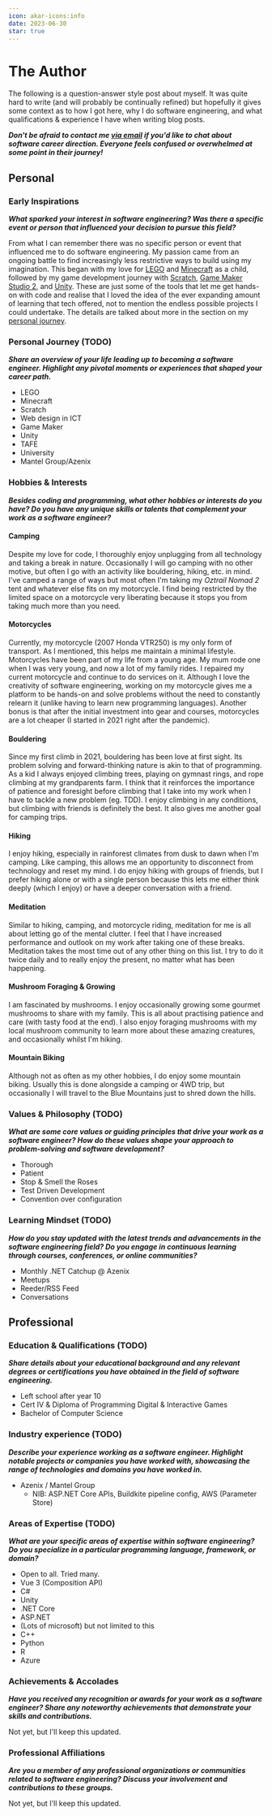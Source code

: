 ```yaml
---
icon: akar-icons:info
date: 2023-06-30
star: true
---
```


# The Author

The following is a question-answer style post about myself. It was quite hard to write (and will probably be continually refined) but hopefully it gives some context as to how I got here, why I do software engineering, and what qualifications & experience I have when writing blog posts.

***Don't be afraid to contact me [via email](mailto:broderickwestrope@gmail.com) if you'd like to chat about software career direction. Everyone feels confused or overwhelmed at some point in their journey!***

## Personal

### Early Inspirations

***What sparked your interest in software engineering? Was there a specific event or person that influenced your decision to pursue this field?***

From what I can remember there was no specific person or event that influenced me to do software engineering. My passion came from an ongoing battle to find increasingly less restrictive ways to build using my imagination. This began with my love for [LEGO](https://www.lego.com/) and [Minecraft](https://www.minecraft.net/) as a child, followed by my game development journey with [Scratch](https://scratch.mit.edu/), [Game Maker Studio 2](https://gamemaker.io/), and [Unity](https://unity.com/).
These are just some of the tools that let me get hands-on with code and realise that I loved the idea of the ever expanding amount of learning that tech offered, not to mention the endless possible projects I could undertake. The details are talked about more in the section on my [personal journey](#personal-journey).

### Personal Journey (TODO)

***Share an overview of your life leading up to becoming a software engineer. Highlight any pivotal moments or experiences that shaped your career path.***

- LEGO
- Minecraft
- Scratch
- Web design in ICT
- Game Maker
- Unity
- TAFE
- University
- Mantel Group/Azenix

### Hobbies & Interests

***Besides coding and programming, what other hobbies or interests do you have? Do you have any unique skills or talents that complement your work as a software engineer?***

#### Camping

Despite my love for code, I thoroughly enjoy unplugging from all technology and taking a break in nature. Occasionally I will go camping with no other motive, but often I go with an activity like bouldering, hiking, etc. in mind. I've camped a range of ways but most often I'm taking my *Oztrail Nomad 2* tent and whatever else fits on my motorcycle. I find being restricted by the limited space on a motorcycle very liberating because it stops you from taking much more than you need.

#### Motorcycles

Currently, my motorcycle (2007 Honda VTR250) is my only form of transport. As I mentioned, this helps me maintain a minimal lifestyle. Motorcycles have been part of my life from a young age. My mum rode one when I was very young, and now a lot of my family rides. I repaired my current motorcycle and continue to do services on it. Although I love the creativity of software engineering, working on my motorcycle gives me a platform to be hands-on and solve problems without the need to constantly relearn it (unlike having to learn new programming languages). Another bonus is that after the initial investment into gear and courses, motorcycles are a lot cheaper (I started in 2021 right after the pandemic).

#### Bouldering

Since my first climb in 2021, bouldering has been love at first sight. Its problem solving and forward-thinking nature is akin to that of programming. As a kid I always enjoyed climbing trees, playing on gymnast rings, and rope climbing at my grandparents farm. I think that it reinforces the importance of patience and foresight before climbing that I take into my work when I have to tackle a new problem (eg. TDD). I enjoy climbing in any conditions, but climbing with friends is definitely the best. It also gives me another goal for camping trips.

#### Hiking

I enjoy hiking, especially in rainforest climates from dusk to dawn when I'm camping. Like camping, this allows me an opportunity to disconnect from technology and reset my mind. I do enjoy hiking with groups of friends, but I prefer hiking alone or with a single person because this lets me either think deeply (which I enjoy) or have a deeper conversation with a friend.

#### Meditation

Similar to hiking, camping, and motorcycle riding, meditation for me is all about letting go of the mental clutter. I feel that I have increased performance and outlook on my work after taking one of these breaks. Meditation takes the most time out of any other thing on this list. I try to do it twice daily and to really enjoy the present, no matter what has been happening.

#### Mushroom Foraging & Growing

I am fascinated by mushrooms. I enjoy occasionally growing some gourmet mushrooms to share with my family. This is all about practising patience and care (with tasty food at the end). I also enjoy foraging mushrooms with my local mushroom community to learn more about these amazing creatures, and occasionally whilst I'm hiking.

#### Mountain Biking

Although not as often as my other hobbies, I do enjoy some mountain biking. Usually this is done alongside a camping or 4WD trip, but occasionally I will travel to the Blue Mountains just to shred down the hills.

### Values & Philosophy (TODO)

***What are some core values or guiding principles that drive your work as a software engineer? How do these values shape your approach to problem-solving and software development?***

- Thorough
- Patient
- Stop & Smell the Roses
- Test Driven Development
- Convention over configuration

### Learning Mindset (TODO)

***How do you stay updated with the latest trends and advancements in the software engineering field? Do you engage in continuous learning through courses, conferences, or online communities?***

- Monthly .NET Catchup @ Azenix
- Meetups
- Reeder/RSS Feed
- Conversations

## Professional

### Education & Qualifications (TODO)

***Share details about your educational background and any relevant degrees or certifications you have obtained in the field of software engineering.***

- Left school after year 10
- Cert IV & Diploma of Programming Digital & Interactive Games
- Bachelor of Computer Science

### Industry experience (TODO)

***Describe your experience working as a software engineer. Highlight notable projects or companies you have worked with, showcasing the range of technologies and domains you have worked in.***

- Azenix / Mantel Group
  - NIB: ASP.NET Core APIs, Buildkite pipeline config, AWS (Parameter Store)

### Areas of Expertise (TODO)

***What are your specific areas of expertise within software engineering? Do you specialize in a particular programming language, framework, or domain?***

- Open to all. Tried many.
- Vue 3 (Composition API)
- C#
- Unity
- .NET Core
- ASP.NET
- (Lots of microsoft) but not limited to this
- C++
- Python
- R
- Azure

### Achievements & Accolades

***Have you received any recognition or awards for your work as a software engineer? Share any noteworthy achievements that demonstrate your skills and contributions.***

Not yet, but I'll keep this updated.

### Professional Affiliations

***Are you a member of any professional organizations or communities related to software engineering? Discuss your involvement and contributions to these groups.***

Not yet, but I'll keep this updated.
